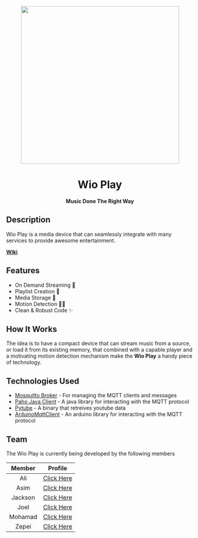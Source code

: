<div align="center">


<img src="https://egeniq.com/wp-content/uploads/2022/10/1_RimJezQmCVqfqxy4qxXfPA.gif" width="425" />

# Wio Play

**Music Done The Right Way**

</div>

## Description

Wio Play is a media device that can seamlessly integrate with many services to provide awesome entertainment.


[**Wiki**](https://git.chalmers.se/courses/dit113/2023/group-10/group-10-dit113-v23-mini-project-systems-development/-/wikis/home)

## Features

-   On Demand Streaming 🎵
-   Playlist Creation 📃
-   Media Storage 💾
-   Motion Detection 🏃‍♂️
-   Clean & Robust Code ✨

## How It Works
The idea is to have a compact device that can stream music from a source, or load it from its existing memory, that combined with a capable player and a motivating motion detection mechanism make the **Wio Play** a handy piece of technology.

## Technologies Used

- [Mosquitto Broker](https://mosquitto.org/) - For managing the MQTT clients and messages
- [Paho Java Client](https://www.eclipse.org/paho/index.php?page=clients/java/index.php) - A java library for interacting with the MQTT protocol
- [Pytube](https://pytube.io/en/latest/) - A binary that retreives youtube data
- [ArduinoMqttClient](https://github.com/arduino-libraries/ArduinoMqttClient) - An arduino library for interacting with the MQTT protocol

## Team

The Wio Play is currently being developed by the following members

|   Member        |                       Profile                       |
| :-------------: | :-------------------------------------------------: |
|     Ali         |      [Click Here](https://git.chalmers.se/almuslim) |
|     Asim        | [Click Here](https://git.chalmers.se/mehmetas)      |
|     Jackson     |     [Click Here](https://git.chalmers.se/jacniy)    |
|     Joel        |     [Click Here](https://git.chalmers.se/joelmat)   |
|     Mohamad     |     [Click Here](https://git.chalmers.se/mohamadk)  |
|     Zepei		  |    [Click Here](https://git.chalmers.se/zepei)      |
